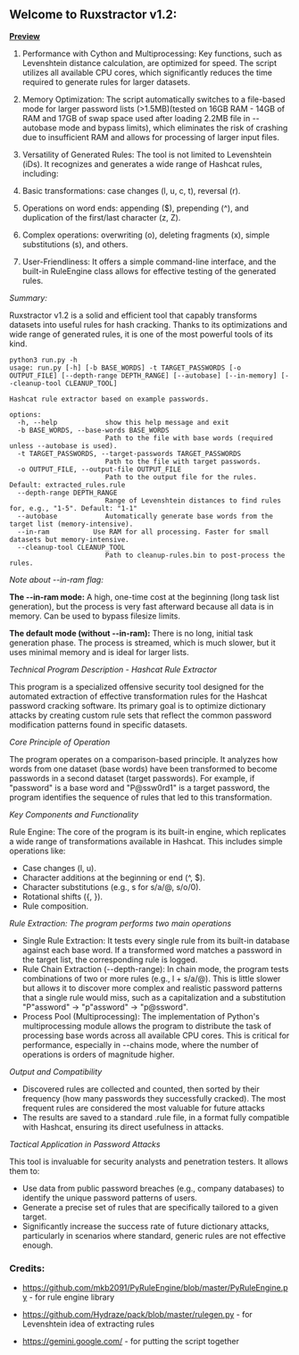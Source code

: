 <h2>Welcome to Ruxstractor v1.2:</h2>

**[Preview](https://dai.ly/k6soryDAyMQbHZDQEgw)**

1. Performance with Cython and Multiprocessing: Key functions, such as Levenshtein distance calculation, are optimized for speed. The script utilizes all available CPU cores, which significantly reduces the time required to generate rules for larger datasets.

2. Memory Optimization: The script automatically switches to a file-based mode for larger password lists (>1.5MB)(tested on 16GB RAM - 14GB of RAM and 17GB of swap space used after loading 2.2MB file in --autobase mode and bypass limits), which eliminates the risk of crashing due to insufficient RAM and allows for processing of larger input files.

3. Versatility of Generated Rules: The tool is not limited to Levenshtein (iDs). It recognizes and generates a wide range of Hashcat rules, including:

4. Basic transformations: case changes (l, u, c, t), reversal (r).

5. Operations on word ends: appending ($), prepending (^), and duplication of the first/last character (z, Z).

6. Complex operations: overwriting (o), deleting fragments (x), simple substitutions (s), and others.

7. User-Friendliness: It offers a simple command-line interface, and the built-in RuleEngine class allows for effective testing of the generated rules.

*Summary:*

Ruxstractor v1.2 is a solid and efficient tool that capably transforms datasets into useful rules for hash cracking. Thanks to its optimizations and wide range of generated rules, it is one of the most powerful tools of its kind.

```
python3 run.py -h
usage: run.py [-h] [-b BASE_WORDS] -t TARGET_PASSWORDS [-o OUTPUT_FILE] [--depth-range DEPTH_RANGE] [--autobase] [--in-memory] [--cleanup-tool CLEANUP_TOOL]

Hashcat rule extractor based on example passwords.

options:
  -h, --help            show this help message and exit
  -b BASE_WORDS, --base-words BASE_WORDS
                        Path to the file with base words (required unless --autobase is used).
  -t TARGET_PASSWORDS, --target-passwords TARGET_PASSWORDS
                        Path to the file with target passwords.
  -o OUTPUT_FILE, --output-file OUTPUT_FILE
                        Path to the output file for the rules. Default: extracted_rules.rule
  --depth-range DEPTH_RANGE
                        Range of Levenshtein distances to find rules for, e.g., "1-5". Default: "1-1"
  --autobase            Automatically generate base words from the target list (memory-intensive).
  --in-ram           Use RAM for all processing. Faster for small datasets but memory-intensive.
  --cleanup-tool CLEANUP_TOOL
                        Path to cleanup-rules.bin to post-process the rules.
```
                        
                        
*Note about --in-ram flag:*

**The --in-ram mode:** A high, one-time cost at the beginning (long task list generation), but the process is very fast afterward because all data is in memory. Can be used to bypass filesize limits.

**The default mode (without --in-ram):** There is no long, initial task generation phase. The process is streamed, which is much slower, but it uses minimal memory and is ideal for larger lists.



*Technical Program Description - Hashcat Rule Extractor*

This program is a specialized offensive security tool designed for the automated extraction of effective transformation rules for the Hashcat password cracking software. Its primary goal is to optimize dictionary attacks by creating custom rule sets that reflect the common password modification patterns found in specific datasets.

*Core Principle of Operation*

The program operates on a comparison-based principle. It analyzes how words from one dataset (base words) have been transformed to become passwords in a second dataset (target passwords). For example, if "password" is a base word and "P@ssw0rd1" is a target password, the program identifies the sequence of rules that led to this transformation.

*Key Components and Functionality*

Rule Engine: The core of the program is its built-in engine, which replicates a wide range of transformations available in Hashcat. This includes simple operations like:

- Case changes (l, u).
- Character additions at the beginning or end (^, $).
- Character substitutions (e.g., s for s/a/@, s/o/0).
- Rotational shifts ({, }).
- Rule composition.

*Rule Extraction: The program performs two main operations*

- Single Rule Extraction: It tests every single rule from its built-in database against each base word. If a transformed word matches a password in the target list, the corresponding rule is logged.
- Rule Chain Extraction (--depth-range): In chain mode, the program tests combinations of two or more rules (e.g., l + s/a/@). This is little slower but allows it to discover more complex and realistic password patterns that a single rule would miss, such as a capitalization and a substitution "P"assword" -> "p"assword" -> "p@ssword".
- Process Pool (Multiprocessing): The implementation of Python's multiprocessing module allows the program to distribute the task of processing base words across all available CPU cores. This is critical for performance, especially in --chains mode, where the number of operations is orders of magnitude higher.

*Output and Compatibility*

- Discovered rules are collected and counted, then sorted by their frequency (how many passwords they successfully cracked). The most frequent rules are considered the most valuable for future attacks
- The results are saved to a standard .rule file, in a format fully compatible with Hashcat, ensuring its direct usefulness in attacks.

*Tactical Application in Password Attacks*

This tool is invaluable for security analysts and penetration testers. It allows them to:

- Use data from public password breaches (e.g., company databases) to identify the unique password patterns of users.
- Generate a precise set of rules that are specifically tailored to a given target.
- Significantly increase the success rate of future dictionary attacks, particularly in scenarios where standard, generic rules are not effective enough.

<h3>Credits:</h3>

- https://github.com/mkb2091/PyRuleEngine/blob/master/PyRuleEngine.py - for rule engine library

- https://github.com/Hydraze/pack/blob/master/rulegen.py - for Levenshtein idea of extracting rules

- https://gemini.google.com/ - for putting the script together
